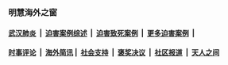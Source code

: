 
### 明慧海外之窗

####  [武汉肺炎](indexes/365.md?t=03131500) &nbsp;|&nbsp;  [迫害案例综述](indexes/328.md?t=03131500) &nbsp;|&nbsp; [迫害致死案例](indexes/277.md?t=03131500)  &nbsp;|&nbsp; [更多迫害案例](indexes/81.md?t=03131500)  &nbsp;|&nbsp; 
####  [时事评论](indexes/19.md?t=03131500) &nbsp;|&nbsp; [海外简讯](indexes/245.md?t=03131500)&nbsp;|&nbsp;  [社会支持](indexes/140.md?t=03131500) &nbsp;|&nbsp; [褒奖决议](indexes/282.md?t=03131500) &nbsp;|&nbsp; [社区报道](indexes/91.md?t=03131500)  &nbsp;|&nbsp; [天人之间](indexes/78.md?t=03131500) 

